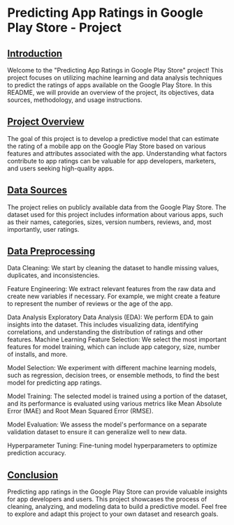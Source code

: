 # Predicting App Ratings in Google Play Store - Project
## <u>Introduction </u>
Welcome to the "Predicting App Ratings in Google Play Store" project! This project focuses on utilizing machine learning and data analysis techniques to predict the ratings of apps available on the Google Play Store. In this README, we will provide an overview of the project, its objectives, data sources, methodology, and usage instructions.

## <u>Project Overview</u>
The goal of this project is to develop a predictive model that can estimate the rating of a mobile app on the Google Play Store based on various features and attributes associated with the app. Understanding what factors contribute to app ratings can be valuable for app developers, marketers, and users seeking high-quality apps.

## <u> Data Sources</u>
The project relies on publicly available data from the Google Play Store. The dataset used for this project includes information about various apps, such as their names, categories, sizes, version numbers, reviews, and, most importantly, user ratings.

## <u>Data Preprocessing </u>
Data Cleaning: We start by cleaning the dataset to handle missing values, duplicates, and inconsistencies.

Feature Engineering: We extract relevant features from the raw data and create new variables if necessary. For example, we might create a feature to represent the number of reviews or the age of the app.

Data Analysis
Exploratory Data Analysis (EDA): We perform EDA to gain insights into the dataset. This includes visualizing data, identifying correlations, and understanding the distribution of ratings and other features.
Machine Learning
Feature Selection: We select the most important features for model training, which can include app category, size, number of installs, and more.

Model Selection: We experiment with different machine learning models, such as regression, decision trees, or ensemble methods, to find the best model for predicting app ratings.

Model Training: The selected model is trained using a portion of the dataset, and its performance is evaluated using various metrics like Mean Absolute Error (MAE) and Root Mean Squared Error (RMSE).

Model Evaluation: We assess the model's performance on a separate validation dataset to ensure it can generalize well to new data.

Hyperparameter Tuning: Fine-tuning model hyperparameters to optimize prediction accuracy.

## <u>Conclusion </u>
Predicting app ratings in the Google Play Store can provide valuable insights for app developers and users. This project showcases the process of cleaning, analyzing, and modeling data to build a predictive model. Feel free to explore and adapt this project to your own dataset and research goals.